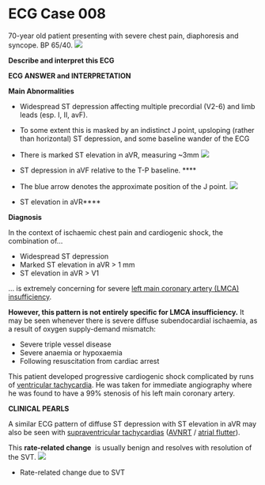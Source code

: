 # ECG Case 008


70-year old patient presenting with severe chest pain, diaphoresis and syncope. BP 65/40.
![](https://litfl.com/wp-content/uploads/2018/08/TOP-100-ECG-QUIZ-LITFL-008-2.jpg)



**Describe and interpret this ECG** 

**ECG ANSWER and INTERPRETATION** 



**Main Abnormalities** 

- Widespread ST depression affecting multiple precordial (V2-6) and limb leads (esp. I, II, avF).
- To some extent this is masked by an indistinct J point, upsloping (rather than horizontal) ST depression, and some baseline wander of the ECG
- There is marked ST elevation in aVR, measuring ~3mm
![](https://litfl.com/wp-content/uploads/2018/08/Quiz-8b.jpg)

- ST depression in aVF relative to the T-P baseline. **** 
- The blue arrow denotes the approximate position of the J point.
![](https://litfl.com/wp-content/uploads/2018/08/STE-in-aVR-LMCA.jpg)

- ST elevation in aVR**** 



**Diagnosis** 


In the context of ischaemic chest pain and cardiogenic shock, the combination of…

- Widespread ST depression
- Marked ST elevation in aVR > 1 mm
- ST elevation in aVR > V1


… is extremely concerning for severe [left main coronary artery (LMCA) insufficiency](https://litfl.com/lmca-occlusion-st-elevation-in-avr/).



**However, this pattern is not entirely specific for LMCA insufficiency.**  It may be seen whenever there is severe diffuse subendocardial ischaemia, as a result of oxygen supply-demand mismatch:

- Severe triple vessel disease
- Severe anaemia or hypoxaemia
- Following resuscitation from cardiac arrest


This patient developed progressive cardiogenic shock complicated by runs of [ventricular tachycardia](https://litfl.com/ventricular-tachycardia-monomorphic-ecg-library/). He was taken for immediate angiography where he was found to have a 99% stenosis of his left main coronary artery. 

**CLINICAL PEARLS** 


A similar ECG pattern of diffuse ST depression with ST elevation in aVR may also be seen with [supraventricular tachycardias](https://litfl.com/supraventricular-tachycardia-svt-ecg-library/) ([AVNRT](https://litfl.com/supraventricular-tachycardia-svt-ecg-library/) / [atrial flutter](https://litfl.com/atrial-flutter-ecg-library/)). 


This **rate-related change**  is usually benign and resolves with resolution of the SVT.
![](https://litfl.com/wp-content/uploads/2018/08/ECG-SVT-ST-depression-2.jpg)

- Rate-related change due to SVT

